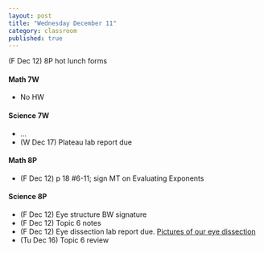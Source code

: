 ```yaml
---
layout: post
title: "Wednesday December 11"
category: classroom
published: true
---
```

(F Dec 12) 8P hot lunch forms

#### Math 7W
* No HW

#### Science 7W
* ...
* (W Dec 17) Plateau lab report due

#### Math 8P
* (F Dec 12) p 18 #6-11; sign MT on Evaluating Exponents

#### Science 8P
* (F Dec 12) Eye structure BW signature
* (F Dec 12) Topic 6 notes
* (F Dec 12) Eye dissection lab report due. [Pictures of our eye dissection](https://www.dropbox.com/sh/haaeuu7lnuvb0yu/AAAI6Mawuharq0b5p9m7t3m8a?dl=0)
* (Tu Dec 16) Topic 6 review

